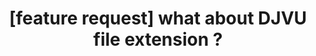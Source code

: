 ---
title: '[feature request] what about DJVU file extension ?'
redirect_to:
  - 'https://discuss.pencil2d.org/t/feature-request-what-about-djvu-file-extension/1049'
---